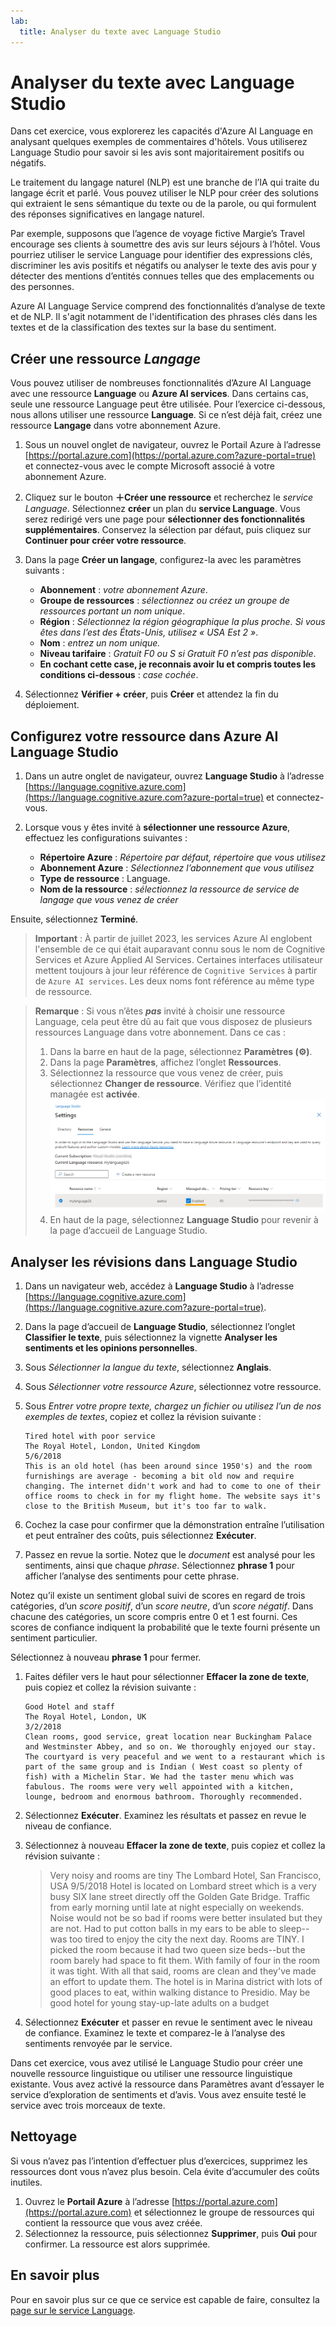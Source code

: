 ```yaml
---
lab:
  title: Analyser du texte avec Language Studio
---
```


# Analyser du texte avec Language Studio

Dans cet exercice, vous explorerez les capacités d'Azure AI Language en analysant quelques exemples de commentaires d'hôtels. Vous utiliserez Language Studio pour savoir si les avis sont majoritairement positifs ou négatifs.

Le traitement du langage naturel (NLP) est une branche de l’IA qui traite du langage écrit et parlé. Vous pouvez utiliser le NLP pour créer des solutions qui extraient le sens sémantique du texte ou de la parole, ou qui formulent des réponses significatives en langage naturel.

Par exemple, supposons que l’agence de voyage fictive Margie’s Travel encourage ses clients à soumettre des avis sur leurs séjours à l’hôtel. Vous pourriez utiliser le service Language pour identifier des expressions clés, discriminer les avis positifs et négatifs ou analyser le texte des avis pour y détecter des mentions d’entités connues telles que des emplacements ou des personnes.

Azure AI Language Service comprend des fonctionnalités d’analyse de texte et de NLP. Il s'agit notamment de l'identification des phrases clés dans les textes et de la classification des textes sur la base du sentiment.

## Créer une ressource *Langage*

Vous pouvez utiliser de nombreuses fonctionnalités d’Azure AI Language avec une ressource **Language** ou **Azure AI services**. Dans certains cas, seule une ressource Language peut être utilisée. Pour l’exercice ci-dessous, nous allons utiliser une ressource **Language**. Si ce n’est déjà fait, créez une ressource **Langage** dans votre abonnement Azure.

1. Sous un nouvel onglet de navigateur, ouvrez le Portail Azure à l’adresse [https://portal.azure.com](https://portal.azure.com?azure-portal=true) et connectez-vous avec le compte Microsoft associé à votre abonnement Azure.

1. Cliquez sur le bouton **&#65291;Créer une ressource** et recherchez le *service Language*. Sélectionnez **créer** un plan du **service Language**. Vous serez redirigé vers une page pour **sélectionner des fonctionnalités supplémentaires**. Conservez la sélection par défaut, puis cliquez sur **Continuer pour créer votre ressource**. 

1. Dans la page **Créer un langage**, configurez-la avec les paramètres suivants :
    - **Abonnement** : *votre abonnement Azure*.
    - **Groupe de ressources** : *sélectionnez ou créez un groupe de ressources portant un nom unique*.
    - **Région** : *Sélectionnez la région géographique la plus proche. Si vous êtes dans l’est des États-Unis, utilisez « USA Est 2 »*.
    - **Nom** : *entrez un nom unique.*
    - **Niveau tarifaire** : *Gratuit F0 ou S si Gratuit F0 n’est pas disponible*.
    - **En cochant cette case, je reconnais avoir lu et compris toutes les conditions ci-dessous** : *case cochée*.

1. Sélectionnez **Vérifier + créer**, puis **Créer** et attendez la fin du déploiement.

## Configurez votre ressource dans Azure AI Language Studio

1. Dans un autre onglet de navigateur, ouvrez **Language Studio** à l’adresse [https://language.cognitive.azure.com](https://language.cognitive.azure.com?azure-portal=true) et connectez-vous.

1. Lorsque vous y êtes invité à **sélectionner une ressource Azure**, effectuez les configurations suivantes :
    - **Répertoire Azure** : *Répertoire par défaut, répertoire que vous utilisez*
    - **Abonnement Azure** : *Sélectionnez l’abonnement que vous utilisez*
    - **Type de ressource** : Language.
    - **Nom de la ressource** : *sélectionnez la ressource de service de langage que vous venez de créer*

Ensuite, sélectionnez **Terminé**.

> **Important** : À partir de juillet 2023, les services Azure AI englobent l'ensemble de ce qui était auparavant connu sous le nom de Cognitive Services et Azure Applied AI Services. Certaines interfaces utilisateur mettent toujours à jour leur référence de `Cognitive Services` à partir de `Azure AI services`. Les deux noms font référence au même type de ressource.

> **Remarque** : Si vous n’êtes ***pas*** invité à choisir une ressource Language, cela peut être dû au fait que vous disposez de plusieurs ressources Language dans votre abonnement. Dans ce cas :
> 1. Dans la barre en haut de la page, sélectionnez **Paramètres (&#9881;)**. 
> 1. Dans la page **Paramètres**, affichez l’onglet **Ressources**.
> 1. Sélectionnez la ressource que vous venez de créer, puis sélectionnez **Changer de ressource**. Vérifiez que l’identité managée est **activée**.
> ![Activer la ressource Langue.](media/analyze-text-language-service/language-resource-enabled.png)
> 1. En haut de la page, sélectionnez **Language Studio** pour revenir à la page d’accueil de Language Studio.

## Analyser les révisions dans Language Studio

1. Dans un navigateur web, accédez à **Language Studio** à l’adresse [https://language.cognitive.azure.com](https://language.cognitive.azure.com?azure-portal=true).

1. Dans la page d’accueil de **Language Studio**, sélectionnez l’onglet **Classifier le texte**, puis sélectionnez la vignette **Analyser les sentiments et les opinions personnelles**.

1. Sous *Sélectionner la langue du texte*, sélectionnez **Anglais**.

1. Sous *Sélectionner votre ressource Azure*, sélectionnez votre ressource.

1. Sous *Entrer votre propre texte, chargez un fichier ou utilisez l’un de nos exemples de textes*, copiez et collez la révision suivante :

    ```
    Tired hotel with poor service
    The Royal Hotel, London, United Kingdom
    5/6/2018
    This is an old hotel (has been around since 1950's) and the room furnishings are average - becoming a bit old now and require changing. The internet didn't work and had to come to one of their office rooms to check in for my flight home. The website says it's close to the British Museum, but it's too far to walk.
    ```

1. Cochez la case pour confirmer que la démonstration entraîne l’utilisation et peut entraîner des coûts, puis sélectionnez **Exécuter**.

1. Passez en revue la sortie. Notez que le *document* est analysé pour les sentiments, ainsi que chaque *phrase*. Sélectionnez **phrase 1** pour afficher l’analyse des sentiments pour cette phrase. 

Notez qu’il existe un sentiment global suivi de scores en regard de trois catégories, d’un *score positif*, d’un *score neutre*, d’un *score négatif*. Dans chacune des catégories, un score compris entre 0 et 1 est fourni. Ces scores de confiance indiquent la probabilité que le texte fourni présente un sentiment particulier. 

Sélectionnez à nouveau **phrase 1** pour fermer.

1. Faites défiler vers le haut pour sélectionner **Effacer la zone de texte**, puis copiez et collez la révision suivante :

    ```
    Good Hotel and staff
    The Royal Hotel, London, UK
    3/2/2018
    Clean rooms, good service, great location near Buckingham Palace and Westminster Abbey, and so on. We thoroughly enjoyed our stay. The courtyard is very peaceful and we went to a restaurant which is part of the same group and is Indian ( West coast so plenty of fish) with a Michelin Star. We had the taster menu which was fabulous. The rooms were very well appointed with a kitchen, lounge, bedroom and enormous bathroom. Thoroughly recommended.
    ```
    
    
1. Sélectionnez **Exécuter**. Examinez les résultats et passez en revue le niveau de confiance.

1. Sélectionnez à nouveau **Effacer la zone de texte**, puis copiez et collez la révision suivante :

    >Very noisy and rooms are tiny The Lombard Hotel, San Francisco, USA 9/5/2018 Hotel is located on Lombard street which is a very busy SIX lane street directly off the Golden Gate Bridge. Traffic from early morning until late at night especially on weekends. Noise would not be so bad if rooms were better insulated but they are not. Had to put cotton balls in my ears to be able to sleep--was too tired to enjoy the city the next day. Rooms are TINY. I picked the room because it had two queen size beds--but the room barely had space to fit them. With family of four in the room it was tight. With all that said, rooms are clean and they've made an effort to update them. The hotel is in Marina district with lots of good places to eat, within walking distance to Presidio. May be good hotel for young stay-up-late adults on a budget

1. Sélectionnez **Exécuter** et passer en revue le sentiment avec le niveau de confiance. Examinez le texte et comparez-le à l’analyse des sentiments renvoyée par le service.

Dans cet exercice, vous avez utilisé le Language Studio pour créer une nouvelle ressource linguistique ou utiliser une ressource linguistique existante. Vous avez activé la ressource dans Paramètres avant d’essayer le service d’exploration de sentiments et d’avis. Vous avez ensuite testé le service avec trois morceaux de texte.

## Nettoyage

Si vous n’avez pas l’intention d’effectuer plus d’exercices, supprimez les ressources dont vous n’avez plus besoin. Cela évite d’accumuler des coûts inutiles.

1. Ouvrez le **Portail Azure** à l’adresse [https://portal.azure.com](https://portal.azure.com) et sélectionnez le groupe de ressources qui contient la ressource que vous avez créée.
1. Sélectionnez la ressource, puis sélectionnez **Supprimer**, puis **Oui** pour confirmer. La ressource est alors supprimée.

## En savoir plus

Pour en savoir plus sur ce que ce service est capable de faire, consultez la [page sur le service Language](https://learn.microsoft.com/azure/ai-services/language-service/overview).
